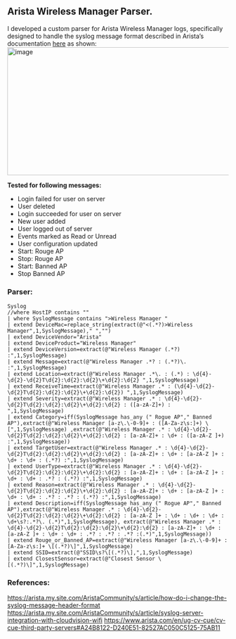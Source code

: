 ## Arista Wireless Manager Parser.
I developed a custom parser for Arista Wireless Manager logs, specifically designed to handle the syslog message format described in Arista’s documentation [here](https://arista.my.site.com/AristaCommunity/s/article/how-do-i-change-the-syslog-message-header-format) as shown:
<img width="1836" height="291" alt="image" src="https://github.com/user-attachments/assets/00143c7c-74b8-4ece-9ff2-ea040cee1294" />

**Tested for following messages:** 
- Login failed for user on server
- User deleted
- Login succeeded for user on server
- New user added
- User logged out of server
- Events marked as Read or Unread
- User configuration updated
- Start: Rouge AP
- Stop: Rouge AP
- Start: Banned AP
- Stop Banned AP

### Parser:

```
Syslog
//where HostIP contains "" 
| where SyslogMessage contains ">Wireless Manager "
| extend DeviceMac=replace_string(extract(@"<(.*?)>Wireless Manager",1,SyslogMessage)," ","")
| extend DeviceVendor="Arista"
| extend DeviceProduct="Wireless Manager"
| extend DeviceVersion=extract(@"Wireless Manager (.*?) :",1,SyslogMessage)
| extend Message=extract(@"Wireless Manager .*? : (.*?)\. :",1,SyslogMessage)
| extend Location=extract(@"Wireless Manager .*\. : (.*) : \d{4}-\d{2}-\d{2}T\d{2}:\d{2}:\d{2}\+\d{2}:\d{2} ",1,SyslogMessage)
| extend ReceiveTime=extract(@"Wireless Manager .* : (\d{4}-\d{2}-\d{2}T\d{2}:\d{2}:\d{2}\+\d{2}:\d{2}) ",1,SyslogMessage)
| extend Severity=extract(@"Wireless Manager .* : \d{4}-\d{2}-\d{2}T\d{2}:\d{2}:\d{2}\+\d{2}:\d{2} : ([a-zA-Z]+) : ",1,SyslogMessage)
| extend Category=iff(SyslogMessage has_any (" Rogue AP"," Banned AP"),extract(@"Wireless Manager [a-z\.\-0-9]+ : ([A-Za-z\s:]+) \[",1,SyslogMessage) ,extract(@"Wireless Manager .* : \d{4}-\d{2}-\d{2}T\d{2}:\d{2}:\d{2}\+\d{2}:\d{2} : [a-zA-Z]+ : \d+ : ([a-zA-Z ]+) :",1,SyslogMessage))
| extend TargetUser=extract(@"Wireless Manager .* : \d{4}-\d{2}-\d{2}T\d{2}:\d{2}:\d{2}\+\d{2}:\d{2} : [a-zA-Z]+ : \d+ : [a-zA-Z ]+ : \d+ : \d+ : (.*?) :",1,SyslogMessage)
| extend UserType=extract(@"Wireless Manager .* : \d{4}-\d{2}-\d{2}T\d{2}:\d{2}:\d{2}\+\d{2}:\d{2} : [a-zA-Z]+ : \d+ : [a-zA-Z ]+ : \d+ : \d+ : .*? : (.*?) :",1,SyslogMessage)
| extend Reason=extract(@"Wireless Manager .* : \d{4}-\d{2}-\d{2}T\d{2}:\d{2}:\d{2}\+\d{2}:\d{2} : [a-zA-Z]+ : \d+ : [a-zA-Z ]+ : \d+ : \d+ : .*? : .*? : (.*?) :",1,SyslogMessage)
| extend Description=iff(SyslogMessage has_any (" Rogue AP"," Banned AP"),extract(@"Wireless Manager .* : \d{4}-\d{2}-\d{2}T\d{2}:\d{2}:\d{2}\+\d{2}:\d{2} : [a-zA-Z ]+ : \d+ : \d+ : \d+ : \d+\s?:.*?\. (.*)",1,SyslogMessage), extract(@"Wireless Manager .* : \d{4}-\d{2}-\d{2}T\d{2}:\d{2}:\d{2}\+\d{2}:\d{2} : [a-zA-Z]+ : \d+ : [a-zA-Z ]+ : \d+ : \d+ : .*? : .*? : .*? :(.*)",1,SyslogMessage))
| extend Rouge_or_Banned_AP=extract(@"Wireless Manager [a-z\.\-0-9]+ : [A-Za-z\s:]+ \[(.*?)\]",1,SyslogMessage)
| extend SSID=extract(@"SSID\s?\[(.*?)\],",1,SyslogMessage)
| extend ClosestSensor=extract(@"Closest Sensor \[(.*?)\]",1,SyslogMessage)
```

### References:
https://arista.my.site.com/AristaCommunity/s/article/how-do-i-change-the-syslog-message-header-format
https://arista.my.site.com/AristaCommunity/s/article/syslog-server-integration-with-cloudvision-wifi
https://www.arista.com/en/ug-cv-cue/cv-cue-third-party-servers#A24B8122-D240E51-82527AC050C5125-75AB11

